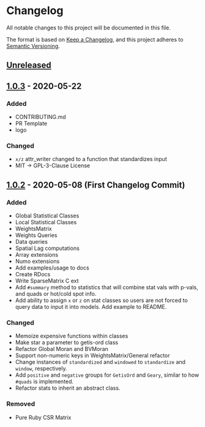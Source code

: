 # Changelog

All notable changes to this project will be documented in this file.

The format is based on [Keep a Changelog](https://keepachangelog.com/en/1.0.0/),
and this project adheres to [Semantic Versioning](https://semver.org/spec/v2.0.0.html).

## [Unreleased]

## [1.0.3] - 2020-05-22

### Added

- CONTRIBUTING.md
- PR Template
- logo

### Changed

- `x/z` attr_writer changed to a function that standardizes input
- MIT -> GPL-3-Clause License

## [1.0.2] - 2020-05-08 (First Changelog Commit)

### Added

- Global Statistical Classes
- Local Statistical Classes
- WeightsMatrix
- Weights Queries
- Data queries
- Spatial Lag computations
- Array extensions
- Numo extensions
- Add examples/usage to docs
- Create RDocs
- Write SparseMatrix C ext
- Add `#summary` method to statistics that will combine stat vals with p-vals, and quads or hot/cold spot info.
- Add ability to assign `x` or `z` on stat classes so users are not forced to query data to input it into models. Add example to README.

### Changed

- Memoize expensive functions within classes
- Make star a parameter to getis-ord class
- Refactor Global Moran and BVMoran
- Support non-numeric keys in WeightsMatrix/General refactor
- Change instances of `standardized` and `windowed` to `standardize` and `window`, respectively.
- Add `positive` and `negative` groups for `GetisOrd` and `Geary`, similar to how `#quads` is implemented.
- Refactor stats to inherit an abstract class.

### Removed

- Pure Ruby CSR Matrix

[unreleased]: https://github.com/olivierlacan/keep-a-changelog/compare/v1.0.3...HEAD
[1.0.3]: https://github.com/keithdoggett/spatial_stats/compare/v1.0.1...v1.0.3
[1.0.2]: https://github.com/keithdoggett/spatial_stats/compare/v1.0.1...v1.0.2
[1.0.1]: https://github.com/keithdoggett/spatial_stats/compare/v1.0.0...v1.0.1
[1.0.0]: https://github.com/keithdoggett/spatial_stats/compare/v0.2.2...v1.0.0
[0.2.2]: https://github.com/keithdoggett/spatial_stats/compare/v0.2.1...v0.2.2
[0.2.1]: https://github.com/keithdoggett/spatial_stats/compare/v0.1.1...v0.2.1
[0.1.1]: https://github.com/keithdoggett/spatial_stats/compare/v0.1.0...v0.1.1
[0.1.0]: https://github.com/keithdoggett/spatial_stats/releases/tag/v0.1.0
